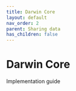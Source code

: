 ```yaml
---
title: Darwin Core
layout: default
nav_order: 2
parent: Sharing data
has_children: false
---
```


# Darwin Core

Implementation guide